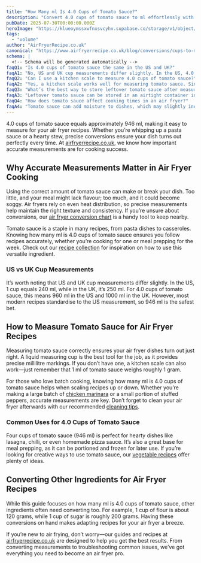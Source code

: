 ```yaml
---
title: "How Many ml Is 4.0 Cups of Tomato Sauce?"
description: "Convert 4.0 cups of tomato sauce to ml effortlessly with our simple guide. Perfect for air fryer recipes and precise cooking measurements."
pubDate: 2025-07-30T00:00:00.000Z
heroImage: "https://klueoymssxwfnxsvcyhv.supabase.co/storage/v1/object/public/Shmucket/how-many-ml-is-4-cups-tomato-sauce.webp"
tags:
  - "volume"
author: "AirFryerRecipe.co.uk"
canonical: "https://www.airfryerrecipe.co.uk/blog/conversions/cups-to-ml/how-many-ml-is-4-cups-tomato-sauce"
schema: |
  <!-- Schema will be generated automatically -->
faqQ1: "Is 4.0 cups of tomato sauce the same in the US and UK?"
faqA1: "No, US and UK cup measurements differ slightly. In the US, 4.0 cups of tomato sauce equal 960 ml, while in the UK, it’s 1000 ml. Most modern recipes use the US standard, so 946 ml is the most commonly accepted conversion."
faqQ2: "Can I use a kitchen scale to measure 4.0 cups of tomato sauce?"
faqA2: "Yes, a kitchen scale works well for measuring tomato sauce. Since 1 ml of tomato sauce weighs about 1 gram, 4.0 cups (946 ml) would be approximately 946 grams. Just ensure your scale is set to grams for accuracy."
faqQ3: "What’s the best way to store leftover tomato sauce after measuring?"
faqA3: "Leftover tomato sauce can be stored in an airtight container in the fridge for up to 5 days. For longer storage, freeze it in portions. This makes it easy to grab the exact amount you need for future air fryer recipes."
faqQ4: "How does tomato sauce affect cooking times in an air fryer?"
faqA4: "Tomato sauce can add moisture to dishes, which may slightly increase cooking times in the air fryer. For best results, preheat your air fryer and adjust cooking times as needed. Always check for doneness before serving."
---
```

<p>4.0 cups of tomato sauce equals approximately 946 ml, making it easy to measure for your air fryer recipes. Whether you’re whipping up a pasta sauce or a hearty stew, precise conversions ensure your dish turns out perfectly every time. At <a href=https://www.airfryerrecipe.co.uk>airfryerrecipe.co.uk</a>, we know how important accurate measurements are for cooking success.</p>

<h2>Why Accurate Measurements Matter in Air Fryer Cooking</h2>  
<p>Using the correct amount of tomato sauce can make or break your dish. Too little, and your meal might lack flavour; too much, and it could become soggy. Air fryers rely on even heat distribution, so precise measurements help maintain the right texture and consistency. If you’re unsure about conversions, our <a href=https://www.airfryerrecipe.co.uk/air-fryer-conversion-chart>air fryer conversion chart</a> is a handy tool to keep nearby.</p>  

<p>Tomato sauce is a staple in many recipes, from pasta dishes to casseroles. Knowing how many ml is 4.0 cups of tomato sauce ensures you follow recipes accurately, whether you’re cooking for one or meal prepping for the week. Check out our <a href=https://www.airfryerrecipe.co.uk/recipes>recipe collection</a> for inspiration on how to use this versatile ingredient.</p>  

<h3>US vs UK Cup Measurements</h3>  
<p>It’s worth noting that US and UK cup measurements differ slightly. In the US, 1 cup equals 240 ml, while in the UK, it’s 250 ml. For 4.0 cups of tomato sauce, this means 960 ml in the US and 1000 ml in the UK. However, most modern recipes standardise to the US measurement, so 946 ml is the safest bet.</p>  

<h2>How to Measure Tomato Sauce for Air Fryer Recipes</h2>  
<p>Measuring tomato sauce correctly ensures your air fryer dishes turn out just right. A liquid measuring cup is the best tool for the job, as it provides precise millilitre markings. If you don’t have one, a kitchen scale can also work—just remember that 1 ml of tomato sauce weighs roughly 1 gram.</p>  

<p>For those who love batch cooking, knowing how many ml is 4.0 cups of tomato sauce helps when scaling recipes up or down. Whether you’re making a large batch of <a href=https://www.airfryerrecipe.co.uk/recipe-category/chicken>chicken marinara</a> or a small portion of stuffed peppers, accurate measurements are key. Don’t forget to clean your air fryer afterwards with our recommended <a href=https://www.airfryerrecipe.co.uk/air-fryer-cleaner>cleaning tips</a>.</p>  

<h3>Common Uses for 4.0 Cups of Tomato Sauce</h3>  
<p>Four cups of tomato sauce (946 ml) is perfect for hearty dishes like lasagna, chilli, or even homemade pizza sauce. It’s also a great base for meal prepping, as it can be portioned and frozen for later use. If you’re looking for creative ways to use tomato sauce, our <a href=https://www.airfryerrecipe.co.uk/recipe-category/vegetables>vegetable recipes</a> offer plenty of ideas.</p>  

<h2>Converting Other Ingredients for Air Fryer Recipes</h2>  
<p>While this guide focuses on how many ml is 4.0 cups of tomato sauce, other ingredients often need converting too. For example, 1 cup of flour is about 120 grams, while 1 cup of sugar is roughly 200 grams. Having these conversions on hand makes adapting recipes for your air fryer a breeze.</p>  

<p>If you’re new to air frying, don’t worry—our guides and recipes at <a href=https://www.airfryerrecipe.co.uk>airfryerrecipe.co.uk</a> are designed to help you get the best results. From converting measurements to troubleshooting common issues, we’ve got everything you need to become an air fryer pro.</p>

